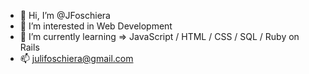 - 👋 Hi, I’m @JFoschiera
- 👀 I’m interested in Web Development
- 🌱 I’m currently learning => JavaScript / HTML / CSS / SQL / Ruby on Rails
- 📫 julifoschiera@gmail.com

